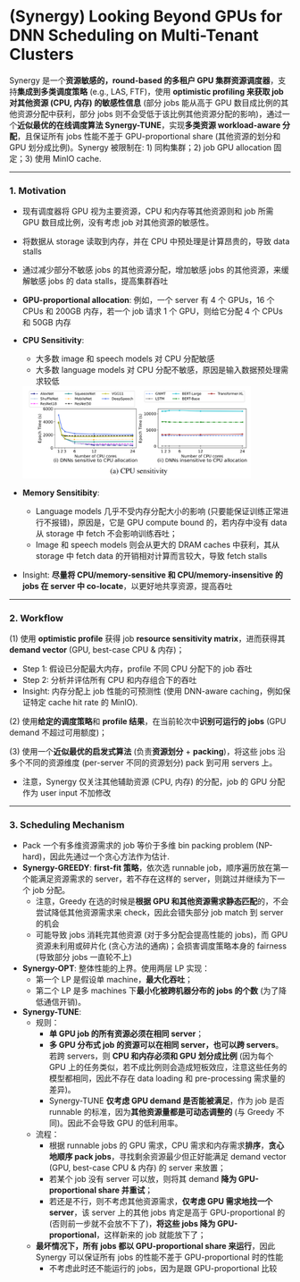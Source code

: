 # (Synergy) Looking Beyond GPUs for DNN Scheduling on Multi-Tenant Clusters

Synergy 是一个**资源敏感的，round-based 的多租户 GPU 集群资源调度器**，支持**集成到多类调度策略** (e.g., LAS, FTF)，使用 **optimistic profiling 来获取 job 对其他资源 (CPU, 内存) 的敏感性信息** (部分 jobs 能从高于 GPU 数目成比例的其他资源分配中获利，部分 jobs 则不会受低于该比例其他资源分配的影响)，通过一个**近似最优的在线调度算法 Synergy-TUNE**，实现**多类资源 workload-aware 分配**，且保证所有 jobs 性能不差于 GPU-proportional share (其他资源的划分和 GPU 划分成比例)。Synergy 被限制在: 1) 同构集群；2) job GPU allocation 固定；3) 使用 MinIO cache.

-------

### 1. Motivation

- 现有调度器将 GPU 视为主要资源，CPU 和内存等其他资源则和 job 所需 GPU 数目成比例，没有考虑 job 对其他资源的敏感性。

- 将数据从 storage 读取到内存，并在 CPU 中预处理是计算昂贵的，导致 data stalls

- 通过减少部分不敏感 jobs 的其他资源分配，增加敏感 jobs 的其他资源，来缓解敏感 jobs 的 data stalls，提高集群吞吐

- **GPU-proportional allocation**: 例如，一个 server 有 4 个 GPUs，16 个 CPUs 和 200GB 内存，若一个 job 请求 1 个 GPU，则给它分配 4 个 CPUs 和 50GB 内存

- **CPU Sensitivity**: 

    - 大多数 image 和 speech models 对 CPU 分配敏感
    - 大多数 language models 对 CPU 分配不敏感，原因是输入数据预处理需求较低

    <img src="./figures/CPU_sensitivity.png" alt="avatar" style="zoom:40%;" />

- **Memory Sensitibity**: 

    - Language models 几乎不受内存分配大小的影响 (只要能保证训练正常进行不报错)，原因是，它是 GPU compute bound 的，若内存中没有 data 从 storage 中 fetch 不会影响训练吞吐；
    - Image 和 speech models 则会从更大的 DRAM caches 中获利，其从 storage 中 fetch data 的开销相对计算而言较大，导致 fetch stalls

- Insight: **尽量将 CPU/memory-sensitive 和 CPU/memory-insensitive 的 jobs 在 server 中 co-locate**，以更好地共享资源，提高吞吐

--------



### 2. Workflow

(1) 使用 **optimistic profile** 获得 job **resource sensitivity matrix**，进而获得其 **demand vector** (GPU, best-case CPU & 内存)；

- Step 1: 假设已分配最大内存，profile 不同 CPU 分配下的 job 吞吐
- Step 2: 分析并评估所有 CPU 和内存组合下的吞吐
- Insight: 内存分配上 job 性能的可预测性 (使用 DNN-aware caching，例如保证特定 cache hit rate 的 MinIO).

(2) 使用**给定的调度策略**和 **profile 结果**，在当前轮次中**识别可运行的 jobs** (GPU demand 不超过可用额度)；

(3) 使用一个**近似最优的启发式算法** (负责**资源划分** + **packing**)，将这些 jobs 沿多个不同的资源维度 (per-server 不同的资源划分) pack 到可用 servers 上。

- 注意，Synergy 仅关注其他辅助资源 (CPU, 内存) 的分配，job 的 GPU 分配作为 user input 不加修改

------



### 3. Scheduling Mechanism

- Pack 一个有多维资源需求的 job 等价于多维 bin packing problem (NP-hard)，因此先通过一个贪心方法作为估计.
- **Synergy-GREEDY**: **first-fit 策略**，依次选 runnable job，顺序遍历放在第一个能满足资源需求的 server，若不存在这样的 server，则跳过并继续为下一个 job 分配。
    - 注意，Greedy 在选的时候是**根据 GPU 和其他资源需求静态匹配**的，不会尝试降低其他资源需求来 check，因此会错失部分 job match 到 server 的机会
    - 可能导致 jobs 消耗完其他资源 (对于多分配会提高性能的 jobs)，而 GPU 资源未利用或碎片化 (贪心方法的通病)；会损害调度策略本身的 fairness (导致部分 jobs 一直轮不上)
- **Synergy-OPT**: 整体性能的上界。使用两层 LP 实现：
    - 第一个 LP 是假设单 machine，**最大化吞吐**；
    - 第二个 LP 是多 machines 下**最小化被跨机器分布的 jobs 的个数** (为了降低通信开销)。
- **Synergy-TUNE**: 
    - 规则：
        - **单 GPU job 的所有资源必须在相同 server**；
        - **多 GPU 分布式 job 的资源可以在相同 server，也可以跨 servers**。若跨 servers，则 **CPU 和内存必须和 GPU 划分成比例** (因为每个 GPU 上的任务类似，若不成比例则会造成短板效应，注意这些任务的模型都相同，因此不存在 data loading 和 pre-processing 需求量的差异)。
        - Synergy-TUNE **仅考虑 GPU demand 是否能被满足**，作为 job 是否 runnable 的标准，因为**其他资源量都是可动态调整的** (与 Greedy 不同)。因此不会导致 GPU 的低利用率。
    - 流程：
        - 根据 runnable jobs 的 GPU 需求，CPU 需求和内存需求**排序**，**贪心地顺序 pack jobs**，寻找剩余资源最少但正好能满足 demand vector (GPU, best-case CPU & 内存) 的 server 来放置；
        - 若某个 job 没有 server 可以放，则将其 demand **降为 GPU-proportional share 并重试**；
        - 若还是不行，则不考虑其他资源需求，**仅考虑 GPU 需求地找一个 server**，该 server 上的其他 jobs 肯定是高于 GPU-proportional 的 (否则前一步就不会放不下了)，**将这些 jobs 降为 GPU-proportional**，这样新来的 job 就能放下了；
    - **最坏情况下，所有 jobs 都以 GPU-proportional share 来运行**，因此 Synergy 可以保证所有 jobs 的性能不差于 GPU-proportional 时的性能
        - 不考虑此时还不能运行的 jobs，因为是跟 GPU-proportional 比较
